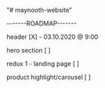 "# maynooth-website" 


-------ROADMAP-------

header [X] - 03.10.2020 @ 9:00

hero section [ ]

redux 1 - landing page [ ]

product highlight/carousel [ ]
